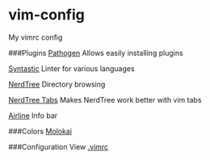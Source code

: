 # vim-config
My vimrc config

###Plugins
[Pathogen](https://github.com/tpope/vim-pathogen)
Allows easily installing plugins

[Syntastic](https://github.com/scrooloose/syntastic)
Linter for various languages

[NerdTree](http://www.vim.org/scripts/script.php?script_id=1658)
Directory browsing

[NerdTree Tabs](https://github.com/jistr/vim-nerdtree-tabs)
Makes NerdTree work better with vim tabs

[Airline](https://github.com/vim-airline/vim-airline)
Info bar

###Colors
[Molokai](http://www.vim.org/scripts/script.php?script_id=2340)

###Configuration
View [.vimrc](https://github.com/brettcelestre/vim-config/blob/master/.vimrc)
